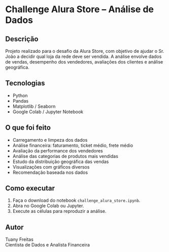 # Challenge Alura Store – Análise de Dados

## Descrição

Projeto realizado para o desafio da Alura Store, com objetivo de ajudar o Sr. João a decidir qual loja da rede deve ser vendida. A análise envolve dados de vendas, desempenho dos vendedores, avaliações dos clientes e análise geográfica.

## Tecnologias

- Python
- Pandas
- Matplotlib / Seaborn
- Google Colab / Jupyter Notebook

## O que foi feito

- Carregamento e limpeza dos dados
- Análise financeira: faturamento, ticket médio, frete médio
- Avaliação da performance dos vendedores
- Análise das categorias de produtos mais vendidas
- Estudo da distribuição geográfica das vendas
- Visualizações com gráficos diversos
- Recomendação baseada nos dados

## Como executar

1. Faça o download do notebook `challenge_alura_store.ipynb`.
2. Abra no Google Colab ou Jupyter.
3. Execute as células para reproduzir a análise.

## Autor

Tuany Freitas  
Cientista de Dados e Analista Financeira
